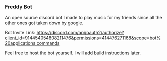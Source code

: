### Freddy Bot

An open source discord bot I made to play music for my friends since all the other ones got taken down by google.

Bot Invite Link: https://discord.com/api/oauth2/authorize?client_id=914454054808211476&permissions=414476271168&scope=bot%20applications.commands

Feel free to host the bot yourself. I will add build instructions later.
